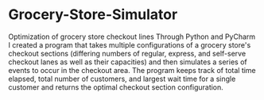 # Grocery-Store-Simulator
Optimization of grocery store checkout lines
Through Python and PyCharm I created a program that takes multiple configurations of a grocery store's checkout sections (differing numbers of regular, express, and self-serve checkout lanes as well as their capacities) and then simulates a series of events to occur in the checkout area. The program keeps track of total time elapsed, total number of customers, and largest wait time for a single customer and returns the optimal checkout section configuration.
